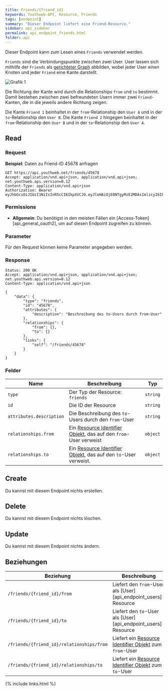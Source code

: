```yaml
---
title: Friends/{friend_id}
keywords: Youthweb-API, Resource, Friends
tags: [endpoint]
summary: "Dieser Endpoint liefert eine Friend-Resource."
sidebar: api_sidebar
permalink: api_endpoint_friends.html
folder: api
---
```


Dieser Endpoint kann zum Lesen eines `Friends` verwendet werden.

`Friends` sind die Verbindungspunkte zwischen zwei User. User lassen sich mithilfe der `Friends` als [gerichteter Graph](https://de.wikipedia.org/wiki/Graph_(Graphentheorie)) abbilden, wobei jeder User einen Knoten und jeder `Friend` eine Kante darstellt.

![Grafik 1](images/Friend_Graph1.png)

Die Richtung der Kante wird durch die Relationships `from` und `to` bestimmt. Damit bestehen zwischen zwei befreundeten Usern immer zwei `Friend`-Kanten, die in die jeweils andere Richtung zeigen.

Die Kante `Friend 1` beinhaltet in der `from`-Relationship den `User A` und in der `to`-Relationship den `User B`. Die Kante `Friend 2` hingegen beinhaltet in der `from`-Relationship den `User B` und in der `to`-Relationship den `User A`.

## Read

### Request

**Beispiel**: Daten zu Friend-ID 45678 anfragen

```
GET https://api.youthweb.net/friends/45678
Accept: application/vnd.api+json, application/vnd.api+json; net.youthweb.api.version=0.12
Content-Type: application/vnd.api+json
Authorization: Bearer eyJhbGciOiJIUzI1NiIsInR5cCI6IkpXVCJ9.eyJleHAiOjE0NTgyMzE2MDAsImlzcyI6IkpOdlBnY3ROcEg1Y0s2UmMifQ.BOn0XFDDYa5iBHJb636A0C0m4sU5NO8SA_CPOVHoWNs
```

### Permissions

- **Allgemein**: Du benötigst in den meisten Fällen ein [Access-Token][api_general_oauth2], um auf diesen Endpoint zugreifen zu können.

### Parameter

Für den Request können keine Parameter angegeben werden.

### Response

```
Status: 200 OK
Accept: application/vnd.api+json, application/vnd.api+json; net.youthweb.api.version=0.12
Content-Type: application/vnd.api+json

{
    "data": {
        "type": "friends",
        "id": "45678",
        "attributes": {
            "description": "Beschreibung des to-Users durch from-User"
        },
        "relationships": {
            "from": {},
            "to": {}
        },
        "links": {
            "self": "/friends/45678"
        }
    }
}
```

### Felder

| Name                             | Beschreibung                                               | Typ                   |
|----------------------------------|------------------------------------------------------------|-----------------------|
| `type`                           | Der Typ der Resource: `friends`                            | `string`              |
| `id`                             | Die ID der Resource                                        | `string`              |
| `attributes.description`         | Die Beschreibung des `to`-Users durch den `from`-User      | `string`              |
| `relationships.from`           | Ein [Resource Identifier Objekt](http://jsonapi.org/format/1.0/#document-resource-identifier-objects), das auf den `from`-User verweist | `object`             |
| `relationships.to`           | Ein [Resource Identifier Objekt](http://jsonapi.org/format/1.0/#document-resource-identifier-objects), das auf den `to`-User verweist. | `object`             |

## Create

Du kannst mit diesem Endpoint nichts erstellen.

## Delete

Du kannst mit diesem Endpoint nichts löschen.

## Update

Du kannst mit diesem Endpoint nichts ändern.

## Beziehungen

| Beziehung                               | Beschreibung                                                                       |
|-----------------------------------------|------------------------------------------------------------------------------------|
| `/friends/{friend_id}/from`             | Liefert den `from`-User als [User][api_endpoint_users]-Resource                          |
| `/friends/{friend_id}/to`               | Liefert den `to`-User als [User][api_endpoint_users]-Resource |
| `/friends/{friend_id}/relationships/from` | Liefert ein [Resource Identifier Objekt](http://jsonapi.org/format/1.0/#document-resource-identifier-objects) zum `from`-User  |
| `/friends/{friend_id}/relationships/to` | Liefert ein [Resource Identifier Objekt](http://jsonapi.org/format/1.0/#document-resource-identifier-objects) zum `to`-User  |

{% include links.html %}
